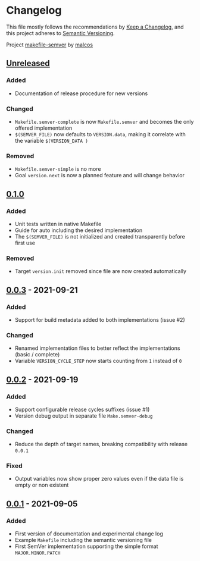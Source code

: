 # Changelog

This file mostly follows the recommendations by [Keep a Changelog](https://keepachangelog.com/en/1.0.0/),
and this project adheres to [Semantic Versioning](https://semver.org/spec/v2.0.0.html).

Project [makefile-semver](https://github.com/malcos/makefile-semver) by [malcos](https://github.com/malcos)

## [Unreleased]

### Added

- Documentation of release procedure for new versions

### Changed

- `Makefile.semver-complete` is now `Makefile.semver` and becomes the only offered implementation
- `$(SEMVER_FILE)` now defaults to `VERSION.data`, making it correlate with the variable `$(VERSION_DATA )`

### Removed

- `Makefile.semver-simple` is no more
- Goal `version.next` is now a planned feature and will change behavior

## [0.1.0]

### Added

- Unit tests written in native Makefile
- Guide for auto including the desired implementation
- The `$(SEMVER_FILE)` is not initialized and created transparently  before first use

### Removed

- Target `version.init` removed since file are now created automatically

## [0.0.3] - 2021-09-21

### Added

- Support for build metadata added to both implementations (issue #2)

### Changed

- Renamed implementation files to better reflect the implementations (basic / complete)
- Variable `VERSION_CYCLE_STEP` now starts counting from `1` instead of `0`

## [0.0.2] - 2021-09-19

### Added

- Support configurable release cycles suffixes (issue #1)
- Version debug output in separate file `Make.semver-debug`

### Changed

- Reduce the depth of target names, breaking compatibility with release `0.0.1`

### Fixed

- Output variables now show proper zero values even if the data file is empty or non existent

## [0.0.1] - 2021-09-05

### Added

- First version of documentation and experimental change log
- Example `Makefile` including the semantic versioning file
- First SemVer implementation supporting the simple format `MAJOR.MINOR.PATCH`

[Unreleased]: https://github.com/malcos/makefile-semver/tree/master
[0.1.0]: https://github.com/malcos/makefile-semver/tree/0.1.0
[0.0.3]: https://github.com/malcos/makefile-semver/tree/0.0.3
[0.0.2]: https://github.com/malcos/makefile-semver/tree/0.0.2
[0.0.1]: https://github.com/malcos/makefile-semver/tree/0.0.1
